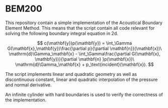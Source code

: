 # BEM200

This repository contain a simple implementation of the Acoustical Boundary Element Method. This means that the script contain all code relevant for solving the following boundary integral equation in 2d.

$$
c(\mathbf{y})p(\mathbf{y}) = \int_\Gamma G(\mathbf{x},\mathbf{y})\frac{\partial p}{\partial \mathbf{n}}(\mathbf{x})\ \mathrm{d}\Gamma_\mathbf{x} - \int_\Gamma\frac{\partial G(\mathbf{x}, \mathbf{y})}{\partial \mathbf{n} }p(\mathbf{x})\ \mathrm{d}\Gamma_\mathbf{x} + p_\text{incident}(\mathbf{x}).
$$

The script implements linear and quadratic geometry as well as discontinuous constant, linear and quadratic interpolation of the pressure and normal derivative. 

An infinite cylinder with hard boundaries is used to verify the correctness of the implementation. 
